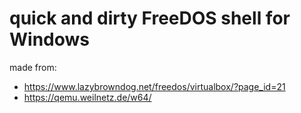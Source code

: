 # quick and dirty FreeDOS shell for Windows

made from:
* https://www.lazybrowndog.net/freedos/virtualbox/?page_id=21
* https://qemu.weilnetz.de/w64/